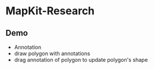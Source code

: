 # MapKit-Research

## Demo

* Annotation 
* draw polygon with annotations
* drag annotation of polygon to update polygon's shape
